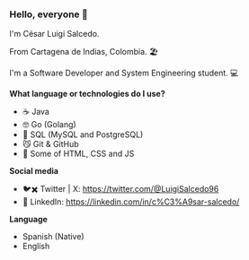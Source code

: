 ### Hello, everyone 👋

I'm César Luigi Salcedo.

From Cartagena de Indias, Colombia. 🏖️

I'm a Software Developer and System Engineering student. 💻

**What language or technologies do I use?**

- ☕ Java
- 🤓 Go (Golang)
- 💾 SQL (MySQL and PostgreSQL)
- 😼 Git & GitHub
- 🎨 Some of HTML, CSS and JS

**Social media**

- 🐦✖️ Twitter | X: https://twitter.com/@LuigiSalcedo96
- 💼 LinkedIn: https://linkedin.com/in/c%C3%A9sar-salcedo/

**Language**

- Spanish (Native)
- English
